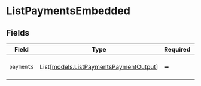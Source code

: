 # ListPaymentsEmbedded


## Fields

| Field                                                                            | Type                                                                             | Required                                                                         | Description                                                                      |
| -------------------------------------------------------------------------------- | -------------------------------------------------------------------------------- | -------------------------------------------------------------------------------- | -------------------------------------------------------------------------------- |
| `payments`                                                                       | List[[models.ListPaymentsPaymentOutput](../models/listpaymentspaymentoutput.md)] | :heavy_minus_sign:                                                               | An array of payment objects.                                                     |